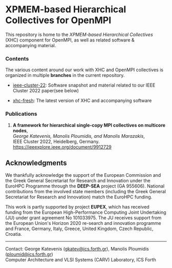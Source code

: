 # XPMEM-based Hierarchical Collectives for OpenMPI

This repository is home to the *XPMEM-based Hierarchical Collectives* (XHC)
component for OpenMPI, as well as related software & accompanying material.

### Contents

The various content around our work with XHC and OpenMPI collectives is
organized in multiple **branches** in the current repository.

- [ieee-cluster-22](https://github.com/CARV-ICS-FORTH/XHC-OpenMPI/tree/ieee-cluster-22):
Software snapshot and material related to our IEEE Cluster 2022 paper(see
below)

- [xhc-fresh](https://github.com/CARV-ICS-FORTH/XHC-OpenMPI/tree/xhc-fresh):
The latest version of XHC and accompanying software

### Publications

1. **A framework for hierarchical single-copy MPI collectives on multicore nodes**,  
*George Katevenis, Manolis Ploumidis, and Manolis Marazakis*,  
IEEE Cluster 2022, Heidelberg, Germany.  
https://ieeexplore.ieee.org/document/9912729

##  Acknowledgments

We thankfully acknowledge the support of the European Commission and the Greek
General Secretariat for Research and Innovation under the EuroHPC Programme
through the **DEEP-SEA** project (GA 955606). National contributions from the
involved state members (including the Greek General Secretariat for Research
and Innovation) match the EuroHPC funding.

This work is partly supported by project **EUPEX**, which has received funding
from the European High-Performance Computing Joint Undertaking (JU) under grant
agreement No 101033975. The JU receives support from the European Union's
Horizon 2020 re-search and innovation programme and France, Germany, Italy,
Greece, United Kingdom, Czech Republic, Croatia.

---

Contact: George Katevenis (gkatev@ics.forth.gr), Manolis Ploumidis (ploumid@ics.forth.gr)  
Computer Architecture and VLSI Systems (CARV) Laboratory, ICS Forth
